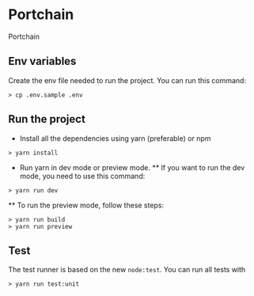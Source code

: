 # Portchain

Portchain

## Env variables

Create the env file needed to run the project. You can run this command:
```
> cp .env.sample .env
```

## Run the project

* Install all the dependencies using yarn (preferable) or npm

```
> yarn install
```

* Run yarn in dev mode or preview mode.
** If you want to run the dev mode, you need to use this command:
```
> yarn run dev
```
** To run the preview mode, follow these steps:

```
> yarn run build
> yarn run preview
```

## Test
The test runner is based on the new `node:test`. You can run all tests with
```
> yarn run test:unit
```
